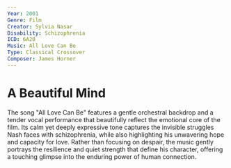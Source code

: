 ```yaml
---
Year: 2001 
Genre: Film
Creator: Sylvia Nasar
Disability: Schizophrenia
ICD: 6A20
Music: All Love Can Be
Type: Classical Crossover
Composer: James Horner
---
```


# A Beautiful Mind

The song "All Love Can Be" features a gentle orchestral backdrop and a tender vocal performance that beautifully reflect the emotional core of the film. Its calm yet deeply expressive tone captures the invisible struggles Nash faces with schizophrenia, while also highlighting his unwavering hope and capacity for love. Rather than focusing on despair, the music gently portrays the resilience and quiet strength that define his character, offering a touching glimpse into the enduring power of human connection.
